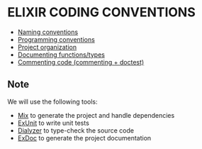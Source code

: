 # ELIXIR CODING CONVENTIONS
* [Naming conventions](http://elixir-lang.org/docs/master/elixir/naming-conventions.html)
* [Programming conventions](https://github.com/StefanoMunari/city-codestd/blob/elixir_p0/elixir/programming.md)
* [Project organization](https://github.com/StefanoMunari/city-codestd/blob/elixir_p0/elixir/project.md)
* [Documenting functions/types](http://elixir-lang.org/docs/master/elixir/typespecs.html)
* [Commenting code (commenting + doctest)](http://elixir-lang.org/docs/master/elixir/writing-documentation.html)
## Note
We will use the following tools:
* [Mix](http://elixir-lang.org/docs/stable/mix/Mix.Project.html) to generate the project and handle dependencies  
* [ExUnit](http://elixir-lang.org/docs/stable/ex_unit/ExUnit.html) to write unit tests  
* [Dialyzer](https://github.com/jeremyjh/dialyxir) to type-check the source code
* [ExDoc](https://github.com/elixir-lang/ex_doc) to generate the project documentation  
